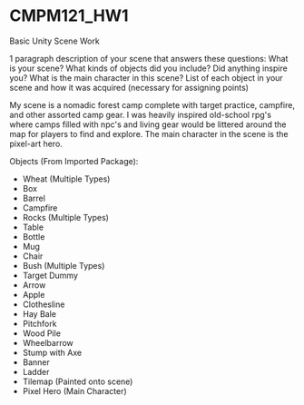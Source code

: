 # CMPM121_HW1
Basic Unity Scene Work

1 paragraph description of your scene that answers these questions:
What is your scene?
What kinds of objects did you include?
Did anything inspire you?
What is the main character in this scene?
List of each object in your scene and how it was acquired (necessary for assigning points)

My scene is a nomadic forest camp complete with target practice, campfire, and other assorted camp gear. I was heavily inspired old-school rpg's where camps filled with npc's and living gear would be littered around the map for players to find and explore. The main character in the scene is the pixel-art hero. 

Objects (From Imported Package):
  - Wheat (Multiple Types)
  - Box
  - Barrel
  - Campfire
  - Rocks (Multiple Types)
  - Table
  - Bottle
  - Mug
  - Chair 
  - Bush (Multiple Types)
  - Target Dummy
  - Arrow
  - Apple
  - Clothesline 
  - Hay Bale
  - Pitchfork
  - Wood Pile
  - Wheelbarrow
  - Stump with Axe
  - Banner
  - Ladder
  - Tilemap (Painted onto scene)
  - Pixel Hero (Main Character)
